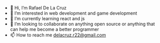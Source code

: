 - 👋 Hi, I’m Rafael De La Cruz
- 👀 I’m interested in web development and game development
- 🌱 I’m currently learning react and js
- 💞️ I’m looking to collaborate on anything open source or anything that can help me become a better programmer
- 📫 How to reach me delacruz.r22@gmail.com

<!---
Rafacruz91/Rafacruz91 is a ✨ special ✨ repository because its `README.md` (this file) appears on your GitHub profile.
You can click the Preview link to take a look at your changes.
--->
